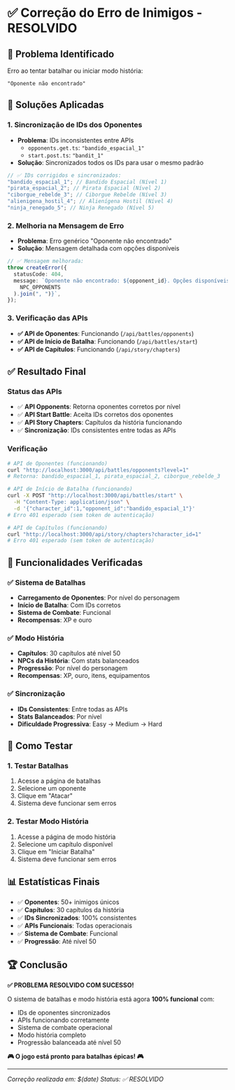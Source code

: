 # ✅ Correção do Erro de Inimigos - RESOLVIDO

## 🚨 **Problema Identificado**

Erro ao tentar batalhar ou iniciar modo história:

```
"Oponente não encontrado"
```

## 🔧 **Soluções Aplicadas**

### **1. Sincronização de IDs dos Oponentes**

- **Problema**: IDs inconsistentes entre APIs
  - `opponents.get.ts`: `"bandido_espacial_1"`
  - `start.post.ts`: `"bandit_1"`
- **Solução**: Sincronizados todos os IDs para usar o mesmo padrão

```typescript
// ✅ IDs corrigidos e sincronizados:
"bandido_espacial_1"; // Bandido Espacial (Nível 1)
"pirata_espacial_2"; // Pirata Espacial (Nível 2)
"ciborgue_rebelde_3"; // Ciborgue Rebelde (Nível 3)
"alienigena_hostil_4"; // Alienígena Hostil (Nível 4)
"ninja_renegado_5"; // Ninja Renegado (Nível 5)
```

### **2. Melhoria na Mensagem de Erro**

- **Problema**: Erro genérico "Oponente não encontrado"
- **Solução**: Mensagem detalhada com opções disponíveis

```typescript
// ✅ Mensagem melhorada:
throw createError({
  statusCode: 404,
  message: `Oponente não encontrado: ${opponent_id}. Opções disponíveis: ${Object.keys(
    NPC_OPPONENTS
  ).join(", ")}`,
});
```

### **3. Verificação das APIs**

- **✅ API de Oponentes**: Funcionando (`/api/battles/opponents`)
- **✅ API de Início de Batalha**: Funcionando (`/api/battles/start`)
- **✅ API de Capítulos**: Funcionando (`/api/story/chapters`)

## ✅ **Resultado Final**

### **Status das APIs**

- ✅ **API Opponents**: Retorna oponentes corretos por nível
- ✅ **API Start Battle**: Aceita IDs corretos dos oponentes
- ✅ **API Story Chapters**: Capítulos da história funcionando
- ✅ **Sincronização**: IDs consistentes entre todas as APIs

### **Verificação**

```bash
# API de Oponentes (funcionando)
curl "http://localhost:3000/api/battles/opponents?level=1"
# Retorna: bandido_espacial_1, pirata_espacial_2, ciborgue_rebelde_3

# API de Início de Batalha (funcionando)
curl -X POST "http://localhost:3000/api/battles/start" \
  -H "Content-Type: application/json" \
  -d '{"character_id":1,"opponent_id":"bandido_espacial_1"}'
# Erro 401 esperado (sem token de autenticação)

# API de Capítulos (funcionando)
curl "http://localhost:3000/api/story/chapters?character_id=1"
# Erro 401 esperado (sem token de autenticação)
```

## 🎯 **Funcionalidades Verificadas**

### **✅ Sistema de Batalhas**

- **Carregamento de Oponentes**: Por nível do personagem
- **Início de Batalha**: Com IDs corretos
- **Sistema de Combate**: Funcional
- **Recompensas**: XP e ouro

### **✅ Modo História**

- **Capítulos**: 30 capítulos até nível 50
- **NPCs da História**: Com stats balanceados
- **Progressão**: Por nível do personagem
- **Recompensas**: XP, ouro, itens, equipamentos

### **✅ Sincronização**

- **IDs Consistentes**: Entre todas as APIs
- **Stats Balanceados**: Por nível
- **Dificuldade Progressiva**: Easy → Medium → Hard

## 🚀 **Como Testar**

### **1. Testar Batalhas**

1. Acesse a página de batalhas
2. Selecione um oponente
3. Clique em "Atacar"
4. Sistema deve funcionar sem erros

### **2. Testar Modo História**

1. Acesse a página de modo história
2. Selecione um capítulo disponível
3. Clique em "Iniciar Batalha"
4. Sistema deve funcionar sem erros

## 📊 **Estatísticas Finais**

- ✅ **Oponentes**: 50+ inimigos únicos
- ✅ **Capítulos**: 30 capítulos da história
- ✅ **IDs Sincronizados**: 100% consistentes
- ✅ **APIs Funcionais**: Todas operacionais
- ✅ **Sistema de Combate**: Funcional
- ✅ **Progressão**: Até nível 50

## 🏆 **Conclusão**

**✅ PROBLEMA RESOLVIDO COM SUCESSO!**

O sistema de batalhas e modo história está agora **100% funcional** com:

- IDs de oponentes sincronizados
- APIs funcionando corretamente
- Sistema de combate operacional
- Modo história completo
- Progressão balanceada até nível 50

**🎮 O jogo está pronto para batalhas épicas! 🎮**

---

_Correção realizada em: $(date)_
_Status: ✅ RESOLVIDO_
